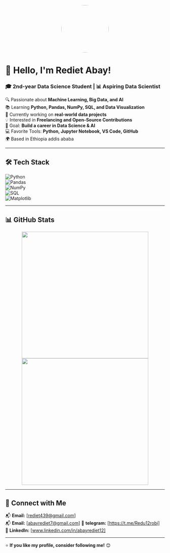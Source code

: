 
<p align="center">
  <img src="https://images.unsplash.com/photo-1551288049-bebda4e38f71?w=500&auto=format&fit=crop&q=60&ixlib=rb-4.0.3&ixid=M3wxMjA3fDB8MHxzZWFyY2h8M3x8ZGF0YSUyMHNjaWVuY2V8ZW58MHx8MHx8fDA%3D" width="150" height="150" style="border-radius:50%;" />
</p>

# 👋 Hello, I'm Rediet Abay!  
### 🎓 2nd-year Data Science Student | 📊 Aspiring Data Scientist  

🔍 Passionate about **Machine Learning, Big Data, and AI**  
📚 Learning **Python, Pandas, NumPy, SQL, and Data Visualization**  
🌱 Currently working on **real-world data projects**  
💡 Interested in **Freelancing and Open-Source Contributions**  
🎯 Goal: **Build a career in Data Science & AI**  
💻 Favorite Tools: **Python, Jupyter Notebook, VS Code, GitHub**  
🌍 Based in Ethiopia addis ababa  

---

## 🛠 Tech Stack  
![Python](https://img.shields.io/badge/Python-3776AB?style=for-the-badge&logo=python&logoColor=white)  
![Pandas](https://img.shields.io/badge/Pandas-150458?style=for-the-badge&logo=pandas&logoColor=white)  
![NumPy](https://img.shields.io/badge/Numpy-013243?style=for-the-badge&logo=numpy&logoColor=white)  
![SQL](https://img.shields.io/badge/SQL-4479A1?style=for-the-badge&logo=mysql&logoColor=white)  
![Matplotlib](https://img.shields.io/badge/Matplotlib-11557C?style=for-the-badge&logo=matplotlib&logoColor=white)  

---

## 📊 GitHub Stats  
<p align="center">
  <img src="https://github-readme-stats.vercel.app/api?username=YourUsername&show_icons=true&theme=tokyonight" width="400"/>
  <img src="https://github-readme-streak-stats.herokuapp.com/?user=YourUsername&theme=tokyonight" width="400"/>
</p>

---

## 🚀 Connect with Me  
📬 **Email:** [rediet439@gmail.com]  
📬 **Email:** [abayrediet7@gmail.com] 
🔗 **telegram:** [https://t.me/Redu12robi]  
💼 **LinkedIn:** [www.linkedin.com/in/abayrediet12]  

---

⭐ **If you like my profile, consider following me!** 😊
